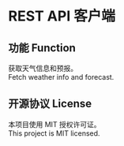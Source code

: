 # REST API 客户端
## 功能  Function
获取天气信息和预报。  
Fetch weather info and forecast.

## 开源协议 License
本项目使用 MIT 授权许可证。  
This project is MIT licensed.
